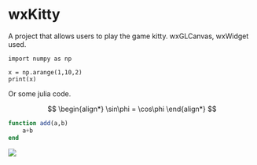 # wxKitty

A project that allows users to play the game kitty.
wxGLCanvas, wxWidget used.

```pyton
import numpy as np

x = np.arange(1,10,2)
print(x)
```


Or some julia code.

$$
\begin{align*}
    \sin\phi = \cos\phi
\end{align*}
$$

```julia
function add(a,b)
    a+b
end
```


![](/home/pranphy/Pictures/webcam/mpv-webcam-2023-01-09-00-37-46-556.jpg)


